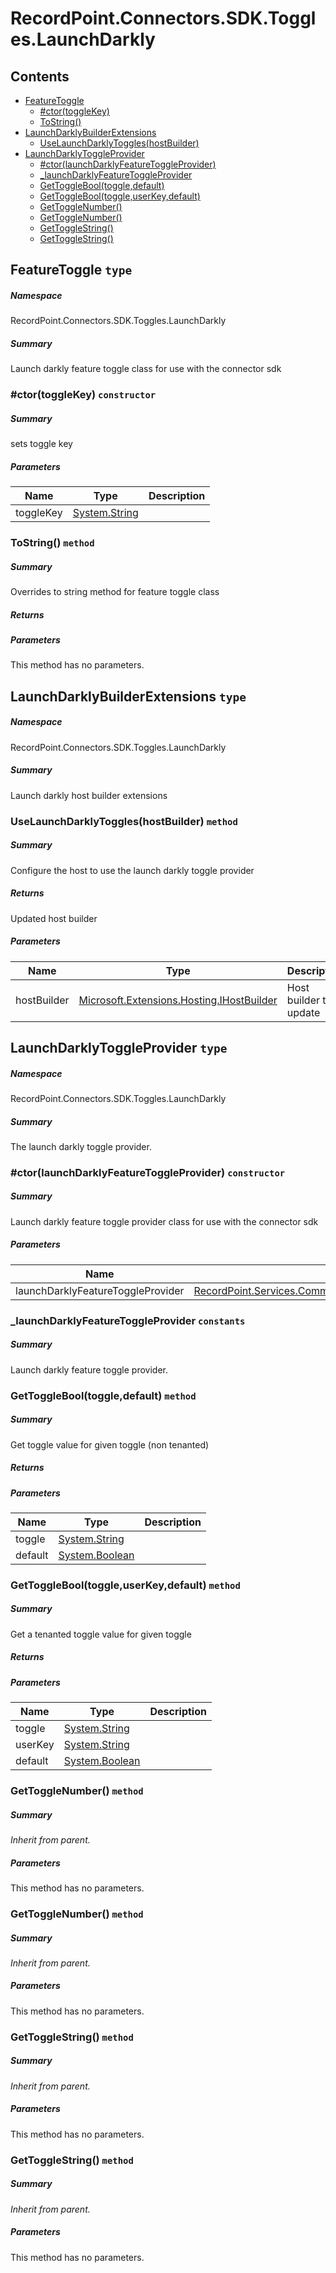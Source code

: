 <a name='assembly'></a>
# RecordPoint.Connectors.SDK.Toggles.LaunchDarkly

## Contents

- [FeatureToggle](#T-RecordPoint-Connectors-SDK-Toggles-LaunchDarkly-FeatureToggle 'RecordPoint.Connectors.SDK.Toggles.LaunchDarkly.FeatureToggle')
  - [#ctor(toggleKey)](#M-RecordPoint-Connectors-SDK-Toggles-LaunchDarkly-FeatureToggle-#ctor-System-String- 'RecordPoint.Connectors.SDK.Toggles.LaunchDarkly.FeatureToggle.#ctor(System.String)')
  - [ToString()](#M-RecordPoint-Connectors-SDK-Toggles-LaunchDarkly-FeatureToggle-ToString 'RecordPoint.Connectors.SDK.Toggles.LaunchDarkly.FeatureToggle.ToString')
- [LaunchDarklyBuilderExtensions](#T-RecordPoint-Connectors-SDK-Toggles-LaunchDarkly-LaunchDarklyBuilderExtensions 'RecordPoint.Connectors.SDK.Toggles.LaunchDarkly.LaunchDarklyBuilderExtensions')
  - [UseLaunchDarklyToggles(hostBuilder)](#M-RecordPoint-Connectors-SDK-Toggles-LaunchDarkly-LaunchDarklyBuilderExtensions-UseLaunchDarklyToggles-Microsoft-Extensions-Hosting-IHostBuilder- 'RecordPoint.Connectors.SDK.Toggles.LaunchDarkly.LaunchDarklyBuilderExtensions.UseLaunchDarklyToggles(Microsoft.Extensions.Hosting.IHostBuilder)')
- [LaunchDarklyToggleProvider](#T-RecordPoint-Connectors-SDK-Toggles-LaunchDarkly-LaunchDarklyToggleProvider 'RecordPoint.Connectors.SDK.Toggles.LaunchDarkly.LaunchDarklyToggleProvider')
  - [#ctor(launchDarklyFeatureToggleProvider)](#M-RecordPoint-Connectors-SDK-Toggles-LaunchDarkly-LaunchDarklyToggleProvider-#ctor-RecordPoint-Services-Common-FeatureToggles-IFeatureToggleProvider- 'RecordPoint.Connectors.SDK.Toggles.LaunchDarkly.LaunchDarklyToggleProvider.#ctor(RecordPoint.Services.Common.FeatureToggles.IFeatureToggleProvider)')
  - [_launchDarklyFeatureToggleProvider](#F-RecordPoint-Connectors-SDK-Toggles-LaunchDarkly-LaunchDarklyToggleProvider-_launchDarklyFeatureToggleProvider 'RecordPoint.Connectors.SDK.Toggles.LaunchDarkly.LaunchDarklyToggleProvider._launchDarklyFeatureToggleProvider')
  - [GetToggleBool(toggle,default)](#M-RecordPoint-Connectors-SDK-Toggles-LaunchDarkly-LaunchDarklyToggleProvider-GetToggleBool-System-String,System-Boolean- 'RecordPoint.Connectors.SDK.Toggles.LaunchDarkly.LaunchDarklyToggleProvider.GetToggleBool(System.String,System.Boolean)')
  - [GetToggleBool(toggle,userKey,default)](#M-RecordPoint-Connectors-SDK-Toggles-LaunchDarkly-LaunchDarklyToggleProvider-GetToggleBool-System-String,System-String,System-Boolean- 'RecordPoint.Connectors.SDK.Toggles.LaunchDarkly.LaunchDarklyToggleProvider.GetToggleBool(System.String,System.String,System.Boolean)')
  - [GetToggleNumber()](#M-RecordPoint-Connectors-SDK-Toggles-LaunchDarkly-LaunchDarklyToggleProvider-GetToggleNumber-System-String,System-String,System-Int32- 'RecordPoint.Connectors.SDK.Toggles.LaunchDarkly.LaunchDarklyToggleProvider.GetToggleNumber(System.String,System.String,System.Int32)')
  - [GetToggleNumber()](#M-RecordPoint-Connectors-SDK-Toggles-LaunchDarkly-LaunchDarklyToggleProvider-GetToggleNumber-System-String,System-Int32- 'RecordPoint.Connectors.SDK.Toggles.LaunchDarkly.LaunchDarklyToggleProvider.GetToggleNumber(System.String,System.Int32)')
  - [GetToggleString()](#M-RecordPoint-Connectors-SDK-Toggles-LaunchDarkly-LaunchDarklyToggleProvider-GetToggleString-System-String,System-String,System-String- 'RecordPoint.Connectors.SDK.Toggles.LaunchDarkly.LaunchDarklyToggleProvider.GetToggleString(System.String,System.String,System.String)')
  - [GetToggleString()](#M-RecordPoint-Connectors-SDK-Toggles-LaunchDarkly-LaunchDarklyToggleProvider-GetToggleString-System-String,System-String- 'RecordPoint.Connectors.SDK.Toggles.LaunchDarkly.LaunchDarklyToggleProvider.GetToggleString(System.String,System.String)')

<a name='T-RecordPoint-Connectors-SDK-Toggles-LaunchDarkly-FeatureToggle'></a>
## FeatureToggle `type`

##### Namespace

RecordPoint.Connectors.SDK.Toggles.LaunchDarkly

##### Summary

Launch darkly feature toggle class for use with the connector sdk

<a name='M-RecordPoint-Connectors-SDK-Toggles-LaunchDarkly-FeatureToggle-#ctor-System-String-'></a>
### #ctor(toggleKey) `constructor`

##### Summary

sets toggle key

##### Parameters

| Name | Type | Description |
| ---- | ---- | ----------- |
| toggleKey | [System.String](http://msdn.microsoft.com/query/dev14.query?appId=Dev14IDEF1&l=EN-US&k=k:System.String 'System.String') |  |

<a name='M-RecordPoint-Connectors-SDK-Toggles-LaunchDarkly-FeatureToggle-ToString'></a>
### ToString() `method`

##### Summary

Overrides to string method for feature toggle class

##### Returns



##### Parameters

This method has no parameters.

<a name='T-RecordPoint-Connectors-SDK-Toggles-LaunchDarkly-LaunchDarklyBuilderExtensions'></a>
## LaunchDarklyBuilderExtensions `type`

##### Namespace

RecordPoint.Connectors.SDK.Toggles.LaunchDarkly

##### Summary

Launch darkly host builder extensions

<a name='M-RecordPoint-Connectors-SDK-Toggles-LaunchDarkly-LaunchDarklyBuilderExtensions-UseLaunchDarklyToggles-Microsoft-Extensions-Hosting-IHostBuilder-'></a>
### UseLaunchDarklyToggles(hostBuilder) `method`

##### Summary

Configure the host to use the launch darkly toggle provider

##### Returns

Updated host builder

##### Parameters

| Name | Type | Description |
| ---- | ---- | ----------- |
| hostBuilder | [Microsoft.Extensions.Hosting.IHostBuilder](#T-Microsoft-Extensions-Hosting-IHostBuilder 'Microsoft.Extensions.Hosting.IHostBuilder') | Host builder to update |

<a name='T-RecordPoint-Connectors-SDK-Toggles-LaunchDarkly-LaunchDarklyToggleProvider'></a>
## LaunchDarklyToggleProvider `type`

##### Namespace

RecordPoint.Connectors.SDK.Toggles.LaunchDarkly

##### Summary

The launch darkly toggle provider.

<a name='M-RecordPoint-Connectors-SDK-Toggles-LaunchDarkly-LaunchDarklyToggleProvider-#ctor-RecordPoint-Services-Common-FeatureToggles-IFeatureToggleProvider-'></a>
### #ctor(launchDarklyFeatureToggleProvider) `constructor`

##### Summary

Launch darkly feature toggle provider class for use with the connector sdk

##### Parameters

| Name | Type | Description |
| ---- | ---- | ----------- |
| launchDarklyFeatureToggleProvider | [RecordPoint.Services.Common.FeatureToggles.IFeatureToggleProvider](#T-RecordPoint-Services-Common-FeatureToggles-IFeatureToggleProvider 'RecordPoint.Services.Common.FeatureToggles.IFeatureToggleProvider') |  |

<a name='F-RecordPoint-Connectors-SDK-Toggles-LaunchDarkly-LaunchDarklyToggleProvider-_launchDarklyFeatureToggleProvider'></a>
### _launchDarklyFeatureToggleProvider `constants`

##### Summary

Launch darkly feature toggle provider.

<a name='M-RecordPoint-Connectors-SDK-Toggles-LaunchDarkly-LaunchDarklyToggleProvider-GetToggleBool-System-String,System-Boolean-'></a>
### GetToggleBool(toggle,default) `method`

##### Summary

Get toggle value for given toggle (non tenanted)

##### Returns



##### Parameters

| Name | Type | Description |
| ---- | ---- | ----------- |
| toggle | [System.String](http://msdn.microsoft.com/query/dev14.query?appId=Dev14IDEF1&l=EN-US&k=k:System.String 'System.String') |  |
| default | [System.Boolean](http://msdn.microsoft.com/query/dev14.query?appId=Dev14IDEF1&l=EN-US&k=k:System.Boolean 'System.Boolean') |  |

<a name='M-RecordPoint-Connectors-SDK-Toggles-LaunchDarkly-LaunchDarklyToggleProvider-GetToggleBool-System-String,System-String,System-Boolean-'></a>
### GetToggleBool(toggle,userKey,default) `method`

##### Summary

Get a tenanted toggle value for given toggle

##### Returns



##### Parameters

| Name | Type | Description |
| ---- | ---- | ----------- |
| toggle | [System.String](http://msdn.microsoft.com/query/dev14.query?appId=Dev14IDEF1&l=EN-US&k=k:System.String 'System.String') |  |
| userKey | [System.String](http://msdn.microsoft.com/query/dev14.query?appId=Dev14IDEF1&l=EN-US&k=k:System.String 'System.String') |  |
| default | [System.Boolean](http://msdn.microsoft.com/query/dev14.query?appId=Dev14IDEF1&l=EN-US&k=k:System.Boolean 'System.Boolean') |  |

<a name='M-RecordPoint-Connectors-SDK-Toggles-LaunchDarkly-LaunchDarklyToggleProvider-GetToggleNumber-System-String,System-String,System-Int32-'></a>
### GetToggleNumber() `method`

##### Summary

*Inherit from parent.*

##### Parameters

This method has no parameters.

<a name='M-RecordPoint-Connectors-SDK-Toggles-LaunchDarkly-LaunchDarklyToggleProvider-GetToggleNumber-System-String,System-Int32-'></a>
### GetToggleNumber() `method`

##### Summary

*Inherit from parent.*

##### Parameters

This method has no parameters.

<a name='M-RecordPoint-Connectors-SDK-Toggles-LaunchDarkly-LaunchDarklyToggleProvider-GetToggleString-System-String,System-String,System-String-'></a>
### GetToggleString() `method`

##### Summary

*Inherit from parent.*

##### Parameters

This method has no parameters.

<a name='M-RecordPoint-Connectors-SDK-Toggles-LaunchDarkly-LaunchDarklyToggleProvider-GetToggleString-System-String,System-String-'></a>
### GetToggleString() `method`

##### Summary

*Inherit from parent.*

##### Parameters

This method has no parameters.
